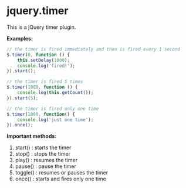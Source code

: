 jquery.timer
============

This is a jQuery timer plugin.

**Examples:**

```JavaScript
// the timer is fired immediately and then is fired every 1 second
$.timer(0, function () {
    this.setDelay(1000);
    console.log('fired!');
}).start();
```

```JavaScript
// the timer is fired 5 times
$.timer(1000, function () {
    console.log(this.getCount());
}).start(5);
```

```JavaScript
// the timer is fired only one time
$.timer(1000, function() {
    console.log('just one time');
}).once();
```

**Important methods:**

1. start()  : starts the timer
2. stop()   : stops the timer
3. play()   : resumes the timer
4. pause()  : pause the timer
5. toggle() : resumes or pauses the timer
6. once()   : starts and fires only one time
